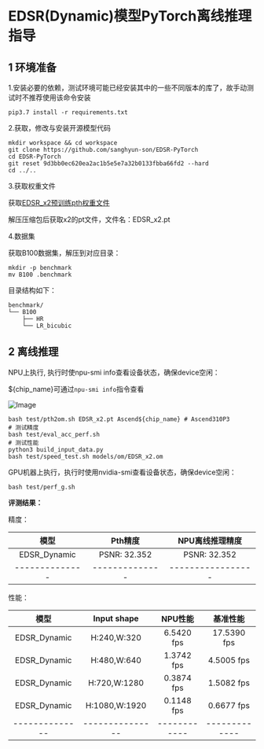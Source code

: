 # EDSR(Dynamic)模型PyTorch离线推理指导

## 1 环境准备

1.安装必要的依赖，测试环境可能已经安装其中的一些不同版本的库了，故手动测试时不推荐使用该命令安装
```shell
pip3.7 install -r requirements.txt
```

2.获取，修改与安装开源模型代码
```shell
mkdir workspace && cd workspace
git clone https://github.com/sanghyun-son/EDSR-PyTorch
cd EDSR-PyTorch
git reset 9d3bb0ec620ea2ac1b5e5e7a32b0133fbba66fd2 --hard
cd ../..
```

3.获取权重文件

获取[EDSR_x2预训练pth权重文件](https://cv.snu.ac.kr/research/EDSR/model_pytorch.tar)

解压压缩包后获取x2的pt文件，文件名：EDSR_x2.pt


4.数据集

获取B100数据集，解压到对应目录：

```shell
mkdir -p benchmark
mv B100 .benchmark
```

目录结构如下：

```shell
benchmark/
└── B100
    ├── HR
    └── LR_bicubic
```

## 2 离线推理

NPU上执行, 执行时使npu-smi info查看设备状态，确保device空闲：

${chip_name}可通过`npu-smi info`指令查看

![Image](https://gitee.com/ascend/ModelZoo-PyTorch/raw/master/ACL_PyTorch/images/310P3.png)

```
bash test/pth2om.sh EDSR_x2.pt Ascend${chip_name} # Ascend310P3
# 测试精度
bash test/eval_acc_perf.sh
# 测试性能
python3 build_input_data.py
bash test/speed_test.sh models/om/EDSR_x2.om
```

GPU机器上执行，执行时使用nvidia-smi查看设备状态，确保device空闲：

```
bash test/perf_g.sh
```

 **评测结果：**

精度：

| 模型         | Pth精度      | NPU离线推理精度 |
| :------:     | :------:     | :------:        |
| EDSR_Dynamic | PSNR: 32.352 | PSNR: 32.352    |
|--------------|--------------|-----------------|

性能：

| 模型         | Input shape   | NPU性能    | 基准性能    |
| :------:     | :------:      | :------:   | :------:    |
| EDSR_Dynamic | H:240,W:320   | 6.5420 fps | 17.5390 fps |
| EDSR_Dynamic | H:480,W:640   | 1.3742 fps | 4.5005 fps  |
| EDSR_Dynamic | H:720,W:1280  | 0.3874 fps | 1.5082 fps  |
| EDSR_Dynamic | H:1080,W:1920 | 0.1148 fps | 0.6677 fps  |
|--------------|---------------|------------|-------------|

